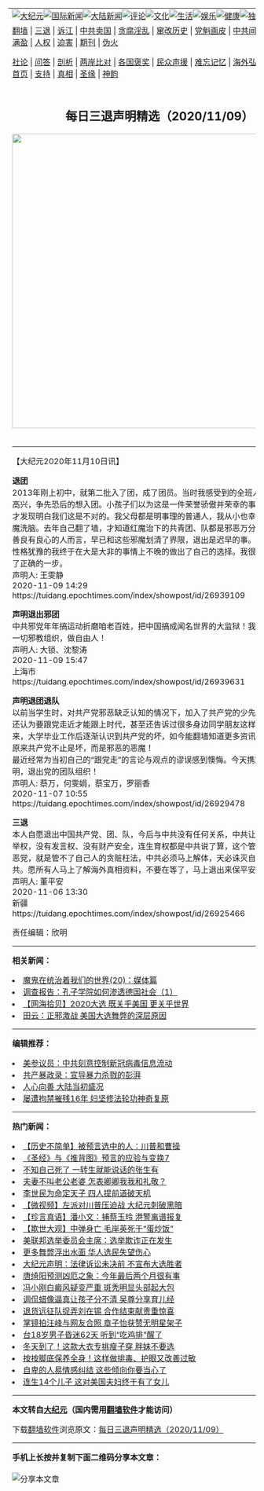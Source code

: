 <a name="1" id="1" target="_blank"></a><span id="1"></span>
<table align=center border="0"><tr><td colspan="2" VALIGN=TOP><a href="https://github.com/srvjih3150/djy/blob/master/gb/nsc413.md#1"><img src="https://raw.githubusercontent.com/srvjih3150/www/master/t/djy/1.jpg" title="大纪元"></a><a href="https://github.com/srvjih3150/djy/blob/master/gb/n24hr.md#1"><img src="https://raw.githubusercontent.com/srvjih3150/www/master/t/djy/3.jpg" title="国际新闻"></a><a href="https://github.com/srvjih3150/djy/blob/master/gb/nsc413.md#1"><img src="https://raw.githubusercontent.com/srvjih3150/www/master/t/djy/4.jpg" title="大陆新闻"></a><a href="https://github.com/srvjih3150/djy/blob/master/gb/news392.md#1"><img src="https://raw.githubusercontent.com/srvjih3150/www/master/t/djy/5.jpg" title="评论"></a><a href="https://github.com/srvjih3150/djy/blob/master/gb/news2007.md#1"><img src="https://raw.githubusercontent.com/srvjih3150/www/master/t/djy/6.jpg" title="文化"></a><a href="https://github.com/srvjih3150/djy/blob/master/gb/news2008.md#1"><img src="https://raw.githubusercontent.com/srvjih3150/www/master/t/djy/7.jpg" title="生活"></a><a href="https://github.com/srvjih3150/djy/blob/master/gb/ncyule.md#1"><img src="https://raw.githubusercontent.com/srvjih3150/www/master/t/djy/8.jpg" title="娱乐"></a><a href="https://github.com/srvjih3150/djy/blob/master/gb/nsc1002.md#1"><img src="https://raw.githubusercontent.com/srvjih3150/www/master/t/djy/9.jpg" title="健康"><a href="https://github.com/srvjih3150/djy/blob/master/gb/nf6092.md#1"><img src="https://raw.githubusercontent.com/srvjih3150/www/master/t/djy/10a.jpg" title="独家"></a><a href="https://github.com/srvjih3150/djy/blob/master/gb/nf4514.md#1"><img src="https://raw.githubusercontent.com/srvjih3150/www/master/t/djy/12a.jpg" title="头条"></a></td></tr>
<tr><td colspan="2" VALIGN=TOP><a target="_blank" href="https://github.com/srvjih3150/www/blob/master/README.md?zsrh#1">翻墙</a> | <a target="_blank" href="https://github.com/srvjih3150/djy/blob/master/gb/nf5657.md#1">三退</a> | <a target="_blank" href="https://github.com/srvjih3150/djy/blob/master/gb/nf6124.md#1">诉江</a> | <a target="_blank" href="https://github.com/srvjih3150/djy/blob/master/gb/nf1176117.md#1">中共卖国</a> | <a target="_blank" href="https://github.com/srvjih3150/djy/blob/master/gb/nf5773.md#1">贪腐淫乱</a> | <a target="_blank" href="https://github.com/srvjih3150/djy/blob/master/gb/nf1176115.md#1">窜改历史</a> | <a target="_blank" href="https://github.com/srvjih3150/djy/blob/master/gb/nf1176107.md#1">党魁画皮</a> | <a target="_blank" href="https://github.com/srvjih3150/djy/blob/master/gb/nf1320400.md#1">中共间谍</a> | <a target="_blank" href="https://github.com/srvjih3150/djy/blob/master/gb/nf1176114.md#1">破坏传统</a> | <a target="_blank" href="https://github.com/srvjih3150/ntdtv/blob/master/gb/prog447_1.md#1">恶贯满盈</a> | <a target="_blank" href="https://github.com/srvjih3150/djy/blob/master/gb/ncid278.md#1">人权</a> | <a target="_blank" href="https://github.com/srvjih3150/djy/blob/master/gb/nf1176111.md#1">迫害</a> | <a target="_blank" href="https://gitlab.com/szzdlab/mh-qikan/blob/master/README.md#1">期刊</a> | <a target="_blank" href="https://github.com/srvjih3150/djy/blob/master/gb/nf5562.md#1">伪火</a></p><p><a target="_blank" href="https://github.com/srvjih3150/djy/blob/master/gb/9p.md#1">社论</a> | <a target="_blank" href="https://github.com/srvjih3150/djy/blob/master/gb/nf4378.md#1">问答</a> | <a target="_blank" href="https://github.com/srvjih3150/djy/blob/master/gb/nf5792.md#1">剖析</a> | <a target="_blank" href="https://github.com/srvjih3150/djy/blob/master/gb/nf5735.md#1">两岸比对</a> | <a target="_blank" href="https://github.com/srvjih3150/djy/blob/master/gb/nf6119.md#1">各国褒奖</a> | <a target="_blank" href="https://github.com/srvjih3150/djy/blob/master/gb/nf6120.md#1">民众声援</a> | <a target="_blank" href="https://github.com/srvjih3150/djy/blob/master/gb/nf1188594.md#1">难忘记忆</a> | <a target="_blank" href="https://github.com/srvjih3150/djy/blob/master/gb/nf3180.md#1">海外弘传</a> | <a target="_blank" href="https://github.com/srvjih3150/djy/blob/master/gb/nf5410.md#1">万人上访</a> | <a target="_blank" href="https://github.com/srvjih3150/www/blob/master/README.md?zsrh#1">平台首页</a> | <a target="_blank" href="https://github.com/srvjih3150/djy/blob/master/gb/nf4386.md#1">支持</a> | <a target="_blank" href="https://github.com/srvjih3150/djy/blob/master/gb/nf4389.md#1">真相</a> | <a target="_blank" href="https://github.com/srvjih3150/djy/blob/master/gb/nf5790.md#1">圣缘</a> | <a target="_blank" href="https://github.com/srvjih3150/djy/blob/master/gb/nf4786.md#1">神韵</a></td></tr>
<tr><td VALIGN=TOP width="626"><h2 align=center>每日三退声明精选（2020/11/09）</h2>
<img width="600" src="https://i.epochtimes.com/assets/uploads/2020/11/joe-biden-dnm-djy-1104-320x200.jpg" />
<h6></h6>
<hr>
	<p>【大纪元2020年11月10日讯】</p>
<p><strong>退团</strong><br />
2013年刚上初中，就第二批入了团，成了团员。当时我感受到的全班人都很兴奋、高兴，争先恐后的想入团。小孩子们以为这是一件荣誉骄傲并荣幸的事。可是后来我才发现明白我们这是不对的。我父母都是明事理的普通人，我从小也幸运没怎么被红魔洗脑。去年自己翻了墙，才知道红魔治下的共青团、队都是邪恶万分的！作为一个善良有良心的人而言，早已和这些邪魔划清了界限，退出是迟早的事。而今胆小正义性格犹豫的我终于在大是大非的事情上不晚的做出了自己的选择。我很高兴自己迈出了正确的一步。<br />
声明人: 王雯静<br />
2020-11-09 14:29<br />
https://tuidang.epochtimes.com/index/showpost/id/26939109</p>
<p><strong>声明退出邪团</strong><br />
中共邪党年年搞运动折磨咱老百姓，把中国搞成闻名世界的大监狱！我退出中共邪党一切邪教组织，做自由人！<br />
声明人: 大锁、沈黎涛<br />
2020-11-09 15:47<br />
上海市<br />
https://tuidang.epochtimes.com/index/showpost/id/26939631</p>
<p><strong>声明退团退队</strong><br />
以前当学生时，对共产党邪恶缺乏认知的情况下，加入了共产党的少先队和共青团。还认为要跟党走近才能跟上时代，甚至还告诉过很多身边同学朋友这样的观点。后来，大学毕业工作后逐渐认识到共产党的坏，如今能翻墙知道更多资讯，才越发明白原来共产党不止是坏，而是邪恶的恶魔！<br />
最近经常为当初自己的“跟党走”的言论与观点的谬误感到懊悔。今天携家人特此声明，退出党的团队组织！<br />
声明人: 蔡万，何雯娟，蔡宝万，罗丽香<br />
2020-11-07 10:55<br />
https://tuidang.epochtimes.com/index/showpost/id/26929478</p>
<p><strong><ahref="https://github.com/srvjih3150/djy/blob/master/gb/tag/%E4%B8%89%E9%80%80.md#1">三退</a></strong><br />
本人自愿退出中国共产党、团、队，今后与中共没有任何关系，中共让中国人没有选举权，没有发言权、没有财产安全，连生育权都是中共说了算，这个管天管地管人的恶党，就是管不了自己人的贪赃枉法，中共必须马上解体，天必诛灭自私邪恶的中共。愿所有人马上了解海外真相资料，不要在等了，马上退出来保平安！<br />
声明人: 董平安<br />
2020-11-06 13:30<br />
新疆<br />
https://tuidang.epochtimes.com/index/showpost/id/26925466</p>
<p>责任编辑：欣明</p>
	
<hr>


<strong>相关新闻：</strong>
<li><a href="https://github.com/srvjih3150/djy/blob/master/gb/18/7/24/n10586579.md#1">魔鬼在统治着我们的世界(20)：媒体篇</a></li>
<li><a href="https://github.com/srvjih3150/djy/blob/master/gb/20/11/6/n12530487.md#1">调查报告：孔子学院如何渗透德国社会（1）</a></li>
<li><a href="https://github.com/srvjih3150/djy/blob/master/gb/20/11/8/n12533161.md#1">【网海拾贝】2020大选 既关乎美国 更关乎世界</a></li>
<li><a href="https://github.com/srvjih3150/djy/blob/master/gb/20/11/8/n12533429.md#1">田云：正邪激战 美国大选舞弊的深层原因</a></li>
<hr>


<strong>编辑推荐：</strong>
<li><a href="https://github.com/onzhi266/djy/blob/master/gb/20/2/22/n11887949.md#1">美参议员：中共刻意控制新冠病毒信息流动</a></li>
<li><a href="https://github.com/tsiac2612/djy/blob/master/gb/18/3/30/n10263600.md#1" target="_blank">共产暴政录：宣导暴力杀戮的彭湃</a></li><li><a href="https://github.com/srvjih3150/djy/blob/master/gb/15/7/17/n4482910.md?dfh#1" target="_blank">人心向善 大陆当初盛况</a></li><li><a href="https://github.com/tsiac2612/djy/blob/master/gb/16/10/23/n8423584.md#1" target="_blank">屡遭拘禁摧残16年 妇坚修法轮功神奇复原</a></li>
<hr>

<strong>热门新闻：</strong>
<li><a href="https://github.com/srvjih3150/djy/blob/master/gb/20/11/4/n12523568.md#1">【历史不简单】被预言选中的人：川普和曹操</a></li>
<li><a href="https://github.com/srvjih3150/djy/blob/master/gb/20/9/30/n12442873.md#1">《圣经》与《推背图》预言的应验与变换7</a></li>
<li><a href="https://github.com/srvjih3150/djy/blob/master/gb/20/10/20/n12488670.md#1">不知自己死了 一转生就能说话的张生有</a></li>
<li><a href="https://github.com/srvjih3150/djy/blob/master/gb/20/10/30/n12512695.md#1">夫妻不叫老公老婆 怎表卿卿我我和礼敬？</a></li>
<li><a href="https://github.com/srvjih3150/djy/blob/master/gb/20/11/2/n12520267.md#1">李世民为命定天子 四人提前道破天机</a></li>
<li><a href="https://github.com/srvjih3150/djy/blob/master/gb/20/11/10/n12537864.md#1">【微视频】左派对川普压迫战 大纪元刺破黑暗</a></li>
<li><a href="https://github.com/srvjih3150/djy/blob/master/gb/20/11/9/n12537404.md#1">【珍言真语】潘小文：捕蔡玉玲 港警离谱报复</a></li>
<li><a href="https://github.com/srvjih3150/djy/blob/master/gb/20/10/29/n12512160.md#1">【欺世大观】中弹身亡 毛岸英死于“蛋炒饭”</a></li>
<li><a href="https://github.com/srvjih3150/djy/blob/master/gb/20/11/8/n12533398.md#1">美联邦选举委员会主席：选举欺诈正在发生</a></li>
<li><a href="https://github.com/srvjih3150/djy/blob/master/gb/20/11/7/n12531968.md#1">更多舞弊浮出水面 华人选民失望伤心</a></li>
<li><a href="https://github.com/srvjih3150/djy/blob/master/gb/20/11/8/n12533345.md#1">大纪元声明：法律诉讼未决前 不宣布大选胜者</a></li>
<li><a href="https://github.com/srvjih3150/djy/blob/master/gb/20/11/8/n12534699.md#1">唐绮阳预测凶厄之象：今年最后两个月很有事</a></li>
<li><a href="https://github.com/srvjih3150/djy/blob/master/gb/20/11/8/n12534449.md#1">冯小刚白癜风疑变严重 斑秃明显头部起大包</a></li>
<li><a href="https://github.com/srvjih3150/djy/blob/master/gb/20/11/6/n12531299.md#1">调侃蜡像逼真让孩子分不清 吴尊分享育儿经</a></li>
<li><a href="https://github.com/srvjih3150/djy/blob/master/gb/20/11/8/n12533364.md#1">退货远征队捉弄刘在锡 合作结束献贵重惊喜</a></li>
<li><a href="https://github.com/srvjih3150/djy/blob/master/gb/20/11/10/n12537504.md#1">掌镜拍汪峰与网友合照 章子怡获赞无明星架子</a></li>
<li><a href="https://github.com/srvjih3150/djy/blob/master/gb/20/11/8/n12533391.md#1">台18岁男子昏迷62天 听到“吃鸡排”醒了</a></li>
<li><a href="https://github.com/srvjih3150/djy/blob/master/gb/20/11/8/n12533608.md#1">冬天到了！这款大衣专挑瘦子穿 胖妹不要选</a></li>
<li><a href="https://github.com/srvjih3150/djy/blob/master/gb/20/11/4/n12525816.md#1">按按脚底保养全身！这样做排毒、护眼又改善过敏</a></li>
<li><a href="https://github.com/srvjih3150/djy/blob/master/gb/20/10/23/n12497349.md#1">自卑的人易情感纠结 这些倾向你要当心了</a></li>
<li><a href="https://github.com/srvjih3150/djy/blob/master/gb/20/11/9/n12535217.md#1">连生14个儿子 这对美国夫妇终于有了女儿</a></li>
<hr>

<strong>本文转自<a href="https://www.epochtimes.com">大纪元</a>（国内需用<a href="https://github.com/srvjih3150/www/blob/master/README.md#8">翻墙软件</a>才能访问）</strong><p>下载<a href="https://github.com/srvjih3150/www/blob/master/README.md#8">翻墙软件</a>浏览原文：<a href="https://www.epochtimes.com/gb/20/11/10/n12538600.htm">每日三退声明精选（2020/11/09）</a></p><hr>

<strong>手机上长按并复制下面二维码分享本文章：</strong><br><br><img src="https://chart.apis.google.com/chart?cht=qr&chs=240x240&choe=UTF-8&chld=M|2&chl=https://github.com/srvjih3150/djy/blob/master/gb/20/11/10/n12538600.md%231" title="分享本文章"></td><td VALIGN=TOP><a href="https://github.com/srvjih3150/djy/blob/master/gb/16/1/21/n4622075.md?dfh#1" target="_blank"><img src="https://raw.githubusercontent.com/srvjih3150/djy/master/gb/300/wei-f1.jpg" title="中共的伪火骗局"  alt="中共的伪火骗局"></a><br><a href="https://github.com/srvjih3150/www/blob/master/README.md?dfh#9" target="_blank"><img src="https://raw.githubusercontent.com/srvjih3150/djy/master/gb/300/yong-h.jpg" title="永恒的见证"  alt="永恒的见证"></a><br><a href="https://github.com/srvjih3150/djy/blob/master/gb/13/9/29/n3974789.md?dfh#1" target="_blank"><img src="https://raw.githubusercontent.com/srvjih3150/djy/master/gb/300/shang-lnz.jpg" title="善良女子被中共投男牢"  alt="善良女子被中共投男牢"></a><br><a href="https://github.com/srvjih3150/djy/blob/master/gb/16/3/16/n4663449.md?dfh#1" target="_blank"><img src="https://raw.githubusercontent.com/srvjih3150/djy/master/gb/300/huo-z3.jpg" title="警卫目击活摘器官"  alt="警卫目击活摘器官"></a><br><a href="https://github.com/srvjih3150/djy/blob/master/gb/16/8/7/n8177641.md?dfh#1" target="_blank"><img src="https://raw.githubusercontent.com/srvjih3150/djy/master/gb/300/huo-z4.jpg" title="证人描述活摘恐怖"  alt="证人描述活摘恐怖"></a><br><a href="https://github.com/srvjih3150/djy/blob/master/gb/10/4/19/n2881569.md?dfh#1" target="_blank"><img src="https://raw.githubusercontent.com/srvjih3150/djy/master/gb/300/huo-z1.jpg" title="揭开活摘器官黑幕"  alt="揭开活摘器官黑幕"></a><br><a href="https://github.com/srvjih3150/djy/blob/master/gb/10/11/7/n3077476.md?dfh#1" target="_blank"><img src="https://raw.githubusercontent.com/srvjih3150/djy/master/gb/300/ma-ks.jpg" title="马克思的成魔之路"  alt="马克思的成魔之路"></a><br><a href="https://github.com/srvjih3150/djy/blob/master/gb/14/6/9/n4173977.md?dfh#1" target="_blank"><img src="https://raw.githubusercontent.com/srvjih3150/djy/master/gb/300/chang-zs.jpg" title="藏字石 蕴天机"  alt="藏字石 蕴天机"></a><br><a href="https://github.com/srvjih3150/djy/blob/master/gb/18/5/10/n10381511.md?dfh#1" target="_blank"><img src="https://raw.githubusercontent.com/srvjih3150/djy/master/gb/300/st1.jpg" title="关注3亿人三退"  alt="关注3亿人三退"></a><br><a href="https://github.com/srvjih3150/djy/blob/master/gb/18/3/21/n10237682.md?dfh#1" target="_blank"><img src="https://raw.githubusercontent.com/srvjih3150/djy/master/gb/300/jie-t.jpg" title="解体中共复兴中华"  alt="解体中共复兴中华"></a><br><a href="https://github.com/srvjih3150/djy/blob/master/gb/9/2/9/n2422991.md?dfh#1" target="_blank"><img src="https://raw.githubusercontent.com/srvjih3150/djy/master/gb/300/gao-zs.jpg" title="中共迫害良心律师"  alt="中共迫害良心律师"></a><br><a href="https://github.com/srvjih3150/djy/blob/master/gb/18/12/9/n10900044.md?dfh#1" target="_blank"><img src="https://raw.githubusercontent.com/srvjih3150/djy/master/gb/300/sj1.jpg" title="303万人举报江泽民"  alt="303万人举报江泽民"></a><br><a href="https://github.com/srvjih3150/djy/blob/master/gb/18/8/28/n10672014.md?dfh#1" target="_blank"><img src="https://raw.githubusercontent.com/srvjih3150/djy/master/gb/300/sj2.jpg" title="这些官员为何起诉江泽民"  alt="这些官员为何起诉江泽民"></a><br><a href="https://github.com/srvjih3150/djy/blob/master/gb/8/12/18/n2367165.md?dfh#1" target="_blank"><img src="https://raw.githubusercontent.com/srvjih3150/djy/master/gb/300/liangan.jpg" title="海峡两岸的强烈对比"  alt="海峡两岸的强烈对比"></a><br><a href="https://github.com/srvjih3150/djy/blob/master/gb/15/12/10/n4593139.md?dfh#1" target="_blank"><img src="https://raw.githubusercontent.com/srvjih3150/djy/master/gb/300/jia-ndzl.jpg" title="加拿大总理的贺信"  alt="加拿大总理的贺信"></a><br><a href="https://github.com/srvjih3150/djy/blob/master/gb/11/6/17/n3289382.md?dfh#1" target="_blank"><img src="https://raw.githubusercontent.com/srvjih3150/djy/master/gb/300/xiao-wd.jpg" title="探寻真相兼听则明"  alt="探寻真相兼听则明"></a><br><a href="https://github.com/srvjih3150/djy/blob/master/gb/18/10/27/n10812623.md?dfh#1" target="_blank"><img src="https://raw.githubusercontent.com/srvjih3150/djy/master/gb/300/yindu.jpg" title="印度媒体报道东方"  alt="印度媒体报道东方"></a><br><a href="https://github.com/srvjih3150/djy/blob/master/gb/18/6/9/n10469652.md?dfh#1" target="_blank"><img src="https://raw.githubusercontent.com/srvjih3150/djy/master/gb/300/xie-j.jpg" title="不一样的海外校园"  alt="不一样的海外校园"></a><br><a href="https://github.com/srvjih3150/djy/blob/master/gb/7/4/5/n1669415.md?dfh#1" target="_blank"><img src="https://raw.githubusercontent.com/srvjih3150/djy/master/gb/300/li-up.jpg" title="从大师到徒弟的传奇"  alt="从大师到徒弟的传奇"></a><br><a href="https://github.com/srvjih3150/djy/blob/master/gb/17/5/26/n9191512.md?dfh#1" target="_blank"><img src="https://raw.githubusercontent.com/srvjih3150/djy/master/gb/300/zfl2.jpg" title="亿万人与东方一本奇书"  alt="亿万人与东方一本奇书"></a><br><a href="https://github.com/srvjih3150/djy/blob/master/gb/13/11/27/n4020290.md?dfh#1" target="_blank"><img src="https://raw.githubusercontent.com/srvjih3150/djy/master/gb/300/zhen-h.jpg" title="大陆见不到的震撼场面"  alt="大陆见不到的震撼场面"></a><br><a href="https://github.com/srvjih3150/djy/blob/master/gb/15/7/17/n4482910.md?dfh#1" target="_blank"><img src="https://raw.githubusercontent.com/srvjih3150/djy/master/gb/300/dalu-sk.jpg" title="人心向善 大陆当初盛况"  alt="人心向善 大陆当初盛况"></a><br><a href="https://github.com/srvjih3150/djy/blob/master/gb/19/1/5/n10955468.md?dfh#1" target="_blank"><img src="https://raw.githubusercontent.com/srvjih3150/djy/master/gb/300/zfl1.jpg" title="追寻真理 这书讲什么"  alt="追寻真理 这书讲什么"></a><br><a href="https://github.com/srvjih3150/www/blob/master/README.md?dfh#1" target="_blank"><img src="https://raw.githubusercontent.com/srvjih3150/djy/master/gb/300/fq1.jpg" title="下载免费翻墙软件"  alt="下载免费翻墙软件"></a><br></td></tr></table>
